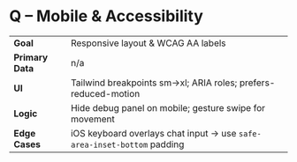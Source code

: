 # Q – Mobile & Accessibility

|  |  |
|---|---|
| **Goal** | Responsive layout & WCAG AA labels |
| **Primary Data** | n/a |
| **UI** | Tailwind breakpoints sm→xl; ARIA roles; prefers-reduced-motion |
| **Logic** | Hide debug panel on mobile; gesture swipe for movement |
| **Edge Cases** | iOS keyboard overlays chat input → use `safe-area-inset-bottom` padding | 